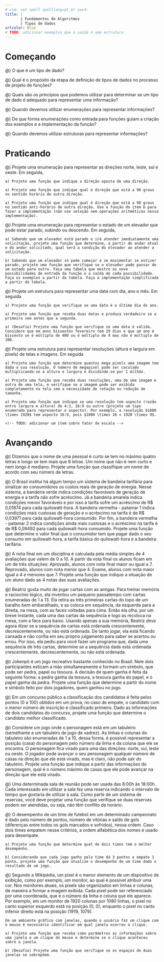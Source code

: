 ```yaml
---
# vim: set spell spelllang=pt_br sw=4:
title: |
       | Fundamentos de Algoritmos
       | Tipos de dados
urlcolor: Blue
# TODO: adicionar exemplos que a saída é uma estrutura
---
```


# Começando

@) O que é um tipo de dado?

@) Qual é o propósito da etapa de definição de tipos de dados no processo de projeto de funções?

@) Quais são os princípios que podemos utilizar para determinar se um tipo de dado é adequado para
representar uma informação?

@) Quando devemos utilizar enumerações para representar informações?

@) De que forma enumerações como entrada para funções guiam a criação dos exemplos e a implementação da função?
<!--TODO: colocar no material essa informação! -->

@) Quando devemos utilizar estruturas para representar informações?


# Praticando

@) Projete uma enumeração para representar as direções norte, leste, sul e oeste. Em seguida,

    a) Projete uma função que indique a direção oposta de uma direção.

    a) Projete uma função que indique qual é direção que está a 90 graus no sentido horário de outra direção.

    a) Projete uma função que indique qual é direção que está a 90 graus no sentido anti-horário de outra direção. Use a função do item b para fazer a implementação (não use seleção nem operações aritméticas nessa implementação).

@) Projete uma enumeração para representar o estado de um elevador que pode estar parado, subindo ou descendo. Em seguida,

    a) Sabendo que um elevador está parado e irá atender imediatamente uma solicitação, projete uma função que determine, a partir do andar atual e do andar solicitado, qual será a condição do elevador ao atender a solicitação.

    b) Sabendo que um elevador só pode começar a se movimentar se estiver parado, projete uma função que verifique se o elevador pode passar de um estado para outro. Faça uma tabela que mostre as nove possibilidades de entrada da função e a saída de cada possibilidade. Faça os exemplos a partir da tabela. Faça a implementação simplificada a partir da tabela.

@) Projete um estrutura para representar uma data com dia, ano e mês. Em seguida

    a) Projete uma função que verifique se uma data é o último dia do ano.

    a) Projete uma função que receba duas datas e produza verdadeiro se a primeira vem antes que a segunda.

    a) (Desafio) Projete uma função que verifique se uma data é válida. Considere que em anos bissextos fevereiro tem 29 dias e que um ano é bissexto se é múltiplo de 400 ou é múltiplo de 4 mas não é múltiplo de 100.

@) Projete uma estrutura para representar resoluções (altura e largura em pixels) de telas e imagens. Em seguida

    a) Projete uma função que determine quantos mega pixels uma imagem tem dada a sua resolução. O número de megapixel pode ser caculado multiplicando-se a altura e largura e dividindo-se por 1 milhão.

    a) Projete uma função que receba duas resoluções, uma de uma imagem e outra de uma tela, e verifique se a imagem pode ser exibida completamente na tela sem a necessidade de rotação ou redução de tamanho.

    a) Projete uma função que indique se uma resolução tem aspecto (razão entre largura e altura) de 4:3, 16:9 ou outro (projete um tipo enumerado para representar o aspecto). Por exemplo, a resolução $1080 \times 1920$ tem aspecto 16:9, pois $1080 \times 16 = 1920 \times 9$.

    <!-- TODO: adicionar um item sobre fator de escala -->


# Avançando

@) Dizemos que o nome de uma pessoal é curto se tem no máximo quatro letras e longo se tem mais que 8 letras. Um nome que não é nem curto e nem longo é mediano. Projete uma função que classifique um nome de acordo com seu número de letras.

@) O Brasil institui há algum tempo um sistema de bandeira tarifária para sinalizar ao consumidores os custos reais de geração de energia. Nesse sistema, a bandeira verde indica condições favoráveis de geração de energia e a tarifa não sofre acréscimo. Já a bandeira amarela indica condições menor favoráveis e por isso a tarifa sofre um acréscimo de R$ 0,01874 para cada quilowatt-hora. A bandeira vermelha - patamar 1 indica condições mais custosas de geração e o acréscimo na tarifa é de R$ 0,03971 para cada quilowatt-hora consumido. Por fim, a bandeira vermelha - patamar 2 indica condições ainda mais custosas e o acréscimo na tarifa é de R$ 0,09492 para cada quilowatt-hora consumido. Projete uma função que determine o valor final que o consumidor tem que pagar dado o seu consumo em quilowatt-hora, a tarifa básica do quilowatt-hora e a bandeira tarifária.

@) A nota final em um disciplina é calculada pela média simples de 4 avaliações que valem de 0 a 10. A partir da nota final os alunos ficam em um de três situações: Aprovado, alunos com nota final maior ou igual a 7. Reprovado, alunos com nota menor que 4. Exame, alunos com nota maior igual a 4 e menores que 7. Projete uma função que indique a situação de um aluno dado as 4 notas das suas avaliações.

@) Beatriz gosta muito de jogar cartas com as amigas. Para treinar memória e raciocínio lógico, ela inventou um pequeno passatempo com cartas enumeradas de 1 a 13. Ela retira as três primeiras cartas do topo de um baralho bem embaralhado, e as coloca em sequência, da esquerda para a direita, na mesa, com as faces voltadas para cima. Então ela olha, por um breve instante, cada uma das cartas da sequência e logo as recoloca na mesa, com a face para baixo. Usando apenas a sua memória, Beatriz deve agora dizer se a sequência de cartas está ordenada crescentemente, decrescentemente, ou não está ordenada. De tanto jogar, ela está ficando cansada e não confia em seu próprio julgamento para saber se acertou ou errou. Por isso, ela pediu para você fazer um programa que, dada uma sequência de três cartas, determine se a sequência dada está ordenada crescentemente, decrescentemente, ou não está ordenada.

@) Jokenpô é um jogo recreativo bastante conhecido no Brasil. Nele dois participantes esticam a mão simultaneamente e formam um símbolo, que pode ser pedra, papel ou tesoura. A decisão de quem ganha é feita da seguinte forma: a pedra ganha da tesoura, a tesoura ganha do papel, e o papel ganha da pedra. Projete uma função que determine a partir do nome e símbolo feito por dois jogadores, quem ganhou no jogo.

@) Em um concurso público a classificação dos candidatos é feita pelos pontos (0 a 100) obtidos em um prova, no caso de empate, o candidato com o menor número de inscrição é classificado primeiro. Dado as informações de dois candidatos do concurso, projete uma função que determine o candidato melhor classificado.

@) Considere um jogo onde o personagem está em um tabuleiro (semelhante a um tabuleiro de jogo de xadrez). As linhas e colunas do tabuleiro são enumeradas de 1 a 10, dessa forma, é possível representar a posição (casa) do personagem pelo número da linha e da coluna que ele se encontra. O personagem fica virado para uma das direções: norte, sul, leste ou oeste. O jogador pode avançar o seu personagem qualquer número de casas na direção que ele está virado, mas é claro, não pode sair do tabuleiro. Projete uma função que indique a partir das informações do personagem, qual é o número máximo de casas que ele pode avançar na direção que ele está virado.

@) Uma determinada sala de reunião pode ser usada das 8:00h às 18:00h. Cada interessado em utilizar a sala faz uma reserva indicando o intervalo de tempo que gostaria de utilizar a sala. Como parte de um sistema de reservas, você deve projetar uma função que verifique se duas reservas podem ser atendidas, ou seja, não têm conflito de horário.

@) O desempenho de um time de futebol em um determinado campeonato é dado pelo número de pontos, número   de vitórias e saldo de gols (diferenças entre todos os gols marcados e sofridos), nessa ordem. Caso dois times empatem nesse critérios, a ordem alfabética dos nomes é usado para desempate.

    a) Projete uma função que determine qual de dois times tem o melhor desempenho.

    b) Considerando que cada jogo ganho pelo time dá 3 pontos e empate 1 ponto, projete uma função que atualize o desempenho de um time dado o resultado de um jogo.

@) Segundo a Wikipédia, um pixel é o menor elemento de um dispositivo de exibição, como por exemplo, um monitor, ao qual é possível atribuir uma cor. Nos monitores atuais, os pixels são organizados em linhas e colunas, de maneira a formar a imagem exibida. Cada pixel pode ser referenciado por uma coordenada, que é o número da linha e coluna que ele aparece. Por exemplo, em um monitor de 1920 colunas por 1080 linhas, o pixel no canto superior esquerdo está na posição (0, 0), enquanto o pixel no canto inferior direito está na posição (1919, 1079).

    Em um ambiente gráfico com janelas, quando o usuário faz um clique com o mouse é necessário identificar em qual janela ocorreu o clique.

    a) Projete uma função que receba como parâmetros as informações sobre uma janela e um clique do mouse e determine se o clique aconteceu sobre a janela.

    b) (Desafio) Projete uma função que verifique se os espaços de duas janelas se sobrepõem.
